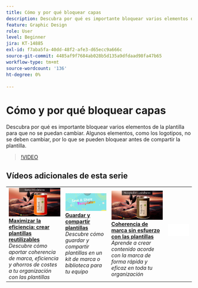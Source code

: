 ```yaml
---
title: Cómo y por qué bloquear capas
description: Descubra por qué es importante bloquear varios elementos de la plantilla para que no se puedan cambiar
feature: Graphic Design
role: User
level: Beginner
jira: KT-14885
exl-id: f7aba5fa-40dd-48f2-afe3-d65ecc9a666c
source-git-commit: 4485af9f7684ab028b5d135a9dfdaad98fa47b65
workflow-type: tm+mt
source-wordcount: '136'
ht-degree: 0%

---
```


# Cómo y por qué bloquear capas

Descubra por qué es importante bloquear varios elementos de la plantilla para que no se puedan cambiar. Algunos elementos, como los logotipos, no se deben cambiar, por lo que se pueden bloquear antes de compartir la plantilla.

>[!VIDEO](https://video.tv.adobe.com/v/3427095?quality=12&learn=on&hidetitle=true)

## Vídeos adicionales de esta serie

<table style="table-layout:fixed">
<tr>
   <td>
         <a href="create-templates.md">
            <img alt="Maximizar la eficiencia: cree plantillas reutilizables" src="assets/create-template.png" />
         </a>
         <div>
         <a href="create-templates.md"><strong>Maximizar la eficiencia: crear plantillas reutilizables</strong></a>
         </div>
         <em>Descubre cómo aportar coherencia de marca, eficiencia y ahorros de costes a tu organización con las plantillas</em>
         <br>
   </td>
   <td>
         <a href="share-templates.md">
            <img alt="Guardar y compartir plantillas" src="assets/share-templates.png" />
         </a>
         <div>
         <a href="share-templates.md"><strong>Guardar y compartir plantillas</strong></a>
         </div>
         <em>Descubre cómo guardar y compartir plantillas en un kit de marca o biblioteca para tu equipo</em>
         <br>
   </td>
   <td>
         <a href="use-templates.md">
            <img alt="Coherencia de marca sin esfuerzo con plantillas" src="assets/use-templates.png" />
         </a>
         <div>
         <a href="use-templates.md"><strong>Coherencia de marca sin esfuerzo con las plantillas</strong></a>
         </div>
         <em>Aprende a crear contenido acorde con la marca de forma rápida y eficaz en toda tu organización</em>
         <br>
   </td>
   <td>
      <img alt="Separador" src="../assets/Whitespacer.png" />
      <div>
      <br>
   </td>
</tr>
</table>
